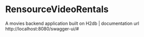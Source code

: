 # RensourceVideoRentals
A movies backend application built on H2db | documentation url http://localhost:8080/swagger-ui/#
